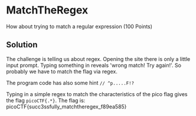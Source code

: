 # MatchTheRegex
How about trying to match a regular expression (100 Points)

## Solution
The challenge is telling us about regex. Opening the site there is only a little input prompt. Typing something in reveals 'wrong match! Try again!'. So probably we have to match the flag via regex.

The program code has also some hint `// ^p.....F!?`

Typing in a simple regex to match the characteristics of the pico flag gives the flag `picoCTF{.*}`. The flag is: picoCTF{succ3ssfully\_matchtheregex\_f89ea585}
